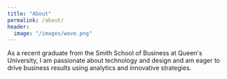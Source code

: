 ```yaml
---
title: "About"
permalink: /about/
header:
  image: "/images/wave.png"
---
```

As a recent graduate from the Smith School of Business at Queen's University, I am passionate about technology and design and am eager to drive business results using analytics and innovative strategies.
